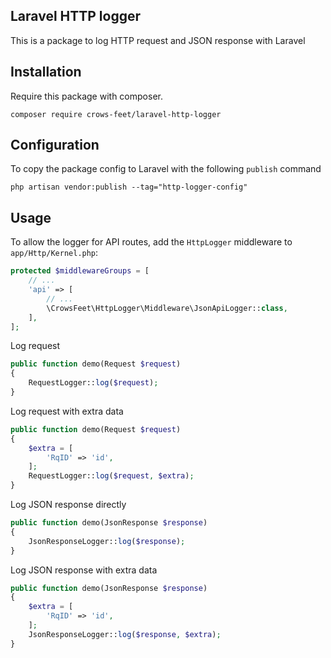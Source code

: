 ## Laravel HTTP logger
This is a package to log HTTP request and JSON response with Laravel

## Installation
Require this package with composer.

```shell
composer require crows-feet/laravel-http-logger
```

## Configuration
To copy the package config to Laravel with the following `publish` command
```shell
php artisan vendor:publish --tag="http-logger-config"
```

## Usage
To allow the logger for API routes, add the `HttpLogger` middleware to `app/Http/Kernel.php`:
```php
protected $middlewareGroups = [
    // ...
    'api' => [
        // ...
        \CrowsFeet\HttpLogger\Middleware\JsonApiLogger::class,
    ],
];
```

Log request
```php
public function demo(Request $request)
{
    RequestLogger::log($request);
}
```

Log request with extra data
```php
public function demo(Request $request)
{
    $extra = [
        'RqID' => 'id',
    ];
    RequestLogger::log($request, $extra);
}
```

Log JSON response directly
```php
public function demo(JsonResponse $response)
{
    JsonResponseLogger::log($response);
}
```

Log JSON response with extra data
```php
public function demo(JsonResponse $response)
{
    $extra = [
        'RqID' => 'id',
    ];
    JsonResponseLogger::log($response, $extra);
}
```